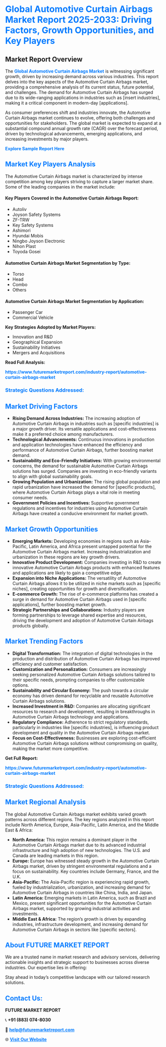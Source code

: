 <h1 style="color: #007BFF;">Global Automotive Curtain Airbags Market Report 2025-2033: Driving Factors, Growth Opportunities, and Key Players</h1>

<section id="overview">
<h2>Market Report Overview</h2>
<p>The <a href="https://www.futuremarketreport.com/industry-report/automotive-curtain-airbags-market" style="color: #007BFF; text-decoration: none;"><strong>Global Automotive Curtain Airbags Market</strong></a> is witnessing significant growth, driven by increasing demand across various industries. This report delves into the key aspects of the Automotive Curtain Airbags market, providing a comprehensive analysis of its current status, future potential, and challenges. The demand for Automotive Curtain Airbags has surged due to its wide-ranging applications in industries such as [insert industries], making it a critical component in modern-day [applications].</p>
<p>As consumer preferences shift and industries innovate, the Automotive Curtain Airbags market continues to evolve, offering both challenges and opportunities for stakeholders. The global market is expected to expand at a substantial compound annual growth rate (CAGR) over the forecast period, driven by technological advancements, emerging applications, and increasing investments by major players.</p>
</section>

<section id="overview">
<p><a href="https://www.futuremarketreport.com/request-sample/reportId=56172" style="color: #007BFF; text-decoration: none;"><strong>Explore Sample Report Here</strong></a></p>
</section>

<section id="key-players">
<h2 style="color: #007BFF;">Market Key Players Analysis</h2>
<p>The Automotive Curtain Airbags market is characterized by intense competition among key players striving to capture a larger market share. Some of the leading companies in the market include:</p>
<h4>Key Players Covered in the Automotive Curtain Airbags Report:</h4>
<ul><li>Autoliv</li><li>Joyson Safety Systems</li><li>ZF-TRW</li><li>Key Safety Systems</li><li>Ashimori</li><li>Hyundai Mobis</li><li>Ningbo Joyson Electronic</li><li>Nihon Plast</li><li>Toyoda Gosei</li></ul>
<h4>Automotive Curtain Airbags Market Segmentation by Type:</h4>
<ul><li>Torso</li><li>Head</li><li>Combo</li><li>Others</li></ul>

<h4>Automotive Curtain Airbags Market Segmentation by Application:</h4>
<ul><li>Passenger Car</li><li>Commercial Vehicle</li></ul>
<p><strong>Key Strategies Adopted by Market Players:</strong></p>
<ul>
<li>Innovation and R&D</li>
<li>Geographical Expansion</li>
<li>Sustainability Initiatives</li>
<li>Mergers and Acquisitions</li>
</ul>
</section>

<section>
<p><strong>Read Full Analysis: </strong></p><a href="https://www.futuremarketreport.com/industry-report/automotive-curtain-airbags-market" style="color: #007BFF; text-decoration: none;"><strong>https://www.futuremarketreport.com/industry-report/automotive-curtain-airbags-market</strong></a>
<h3 style="color: #007BFF;">Strategic Questions Addressed:</h3>
</section>

<section id="driving-factors">
<h2 style="color: #007BFF;">Market Driving Factors</h2>
<ul>
<li><strong>Rising Demand Across Industries:</strong> The increasing adoption of Automotive Curtain Airbags in industries such as [specific industries] is a major growth driver. Its versatile applications and cost-effectiveness make it a preferred choice among manufacturers.</li>
<li><strong>Technological Advancements:</strong> Continuous innovations in production and application technologies have enhanced the efficiency and performance of Automotive Curtain Airbags, further boosting market demand.</li>
<li><strong>Sustainability and Eco-Friendly Initiatives:</strong> With growing environmental concerns, the demand for sustainable Automotive Curtain Airbags solutions has surged. Companies are investing in eco-friendly variants to align with global sustainability goals.</li>
<li><strong>Growing Population and Urbanization:</strong> The rising global population and rapid urbanization have increased the demand for [specific products], where Automotive Curtain Airbags plays a vital role in meeting consumer needs.</li>
<li><strong>Government Policies and Incentives:</strong> Supportive government regulations and incentives for industries using Automotive Curtain Airbags have created a conducive environment for market growth.</li>
</ul>
</section>

<section id="growth-opportunities">
<h2 style="color: #007BFF;">Market Growth Opportunities</h2>
<ul>
<li><strong>Emerging Markets:</strong> Developing economies in regions such as Asia-Pacific, Latin America, and Africa present untapped potential for the Automotive Curtain Airbags market. Increasing industrialization and urbanization in these regions are key growth drivers.</li>
<li><strong>Innovative Product Development:</strong> Companies investing in R&D to create innovative Automotive Curtain Airbags products with enhanced features and applications are likely to gain a competitive edge.</li>
<li><strong>Expansion into Niche Applications:</strong> The versatility of Automotive Curtain Airbags allows it to be utilized in niche markets such as [specific niches], creating opportunities for growth and diversification.</li>
<li><strong>E-commerce Growth:</strong> The rise of e-commerce platforms has created a surge in demand for Automotive Curtain Airbags used in [specific applications], further boosting market growth.</li>
<li><strong>Strategic Partnerships and Collaborations:</strong> Industry players are forming partnerships to leverage shared expertise and resources, driving the development and adoption of Automotive Curtain Airbags products globally.</li>
</ul>
</section>

<section id="trending-factors">
<h2 style="color: #007BFF;">Market Trending Factors</h2>
<ul>
<li><strong>Digital Transformation:</strong> The integration of digital technologies in the production and distribution of Automotive Curtain Airbags has improved efficiency and customer satisfaction.</li>
<li><strong>Customization and Personalization:</strong> Consumers are increasingly seeking personalized Automotive Curtain Airbags solutions tailored to their specific needs, prompting companies to offer customizable options.</li>
<li><strong>Sustainability and Circular Economy:</strong> The push towards a circular economy has driven demand for recyclable and reusable Automotive Curtain Airbags solutions.</li>
<li><strong>Increased Investment in R&D:</strong> Companies are allocating significant resources to research and development, resulting in breakthroughs in Automotive Curtain Airbags technology and applications.</li>
<li><strong>Regulatory Compliance:</strong> Adherence to strict regulatory standards, particularly in industries like [specific industries], is influencing product development and quality in the Automotive Curtain Airbags market.</li>
<li><strong>Focus on Cost-Effectiveness:</strong> Businesses are exploring cost-efficient Automotive Curtain Airbags solutions without compromising on quality, making the market more competitive.</li>
</ul>
</section>

<section>
<p><strong>Get Full Report: </strong></p><a href="https://www.futuremarketreport.com/industry-report/automotive-curtain-airbags-market" style="color: #007BFF; text-decoration: none;"><strong>https://www.futuremarketreport.com/industry-report/automotive-curtain-airbags-market</strong></a>
<h3 style="color: #007BFF;">Strategic Questions Addressed:</h3>
</section>


<section id="regional-analysis">
<h2 style="color: #007BFF;">Market Regional Analysis</h2>
<p>The global Automotive Curtain Airbags market exhibits varied growth patterns across different regions. The key regions analyzed in this report include North America, Europe, Asia-Pacific, Latin America, and the Middle East & Africa:</p>
<ul>
<li><strong>North America:</strong> This region remains a dominant player in the Automotive Curtain Airbags market due to its advanced industrial infrastructure and high adoption of new technologies. The U.S. and Canada are leading markets in this region.</li>
<li><strong>Europe:</strong> Europe has witnessed steady growth in the Automotive Curtain Airbags market, driven by stringent environmental regulations and a focus on sustainability. Key countries include Germany, France, and the U.K.</li>
<li><strong>Asia-Pacific:</strong> The Asia-Pacific region is experiencing rapid growth, fueled by industrialization, urbanization, and increasing demand for Automotive Curtain Airbags in countries like China, India, and Japan.</li>
<li><strong>Latin America:</strong> Emerging markets in Latin America, such as Brazil and Mexico, present significant opportunities for the Automotive Curtain Airbags market, supported by growing industrial activities and investments.</li>
<li><strong>Middle East & Africa:</strong> The region’s growth is driven by expanding industries, infrastructure development, and increasing demand for Automotive Curtain Airbags in sectors like [specific sectors].</li>
</ul>
</section>

<footer>
<h2 style="color: #007BFF;">About FUTURE MARKET REPORT</h2>
<p>We are a trusted name in market research and advisory services, delivering actionable insights and strategic support to businesses across diverse industries. Our expertise lies in offering:</p>

<p>Stay ahead in today’s competitive landscape with our tailored research solutions.</p>

<h2 style="color: #007BFF;">Contact Us:</h2>
<p><strong>FUTURE MARKET REPORT</strong></p>
<p>📞 <strong>+91 (883) 074-8030</strong></p>
<p>📧 <strong><a href="mailto:help@futuremarketreport.com" style="color: #007BFF;">help@futuremarketreport.com</a></strong></p>
<p>🌐 <strong><a href="https://www.futuremarketreport.com/" style="color: #007BFF;">Visit Our Website</a></strong></p>
</footer>